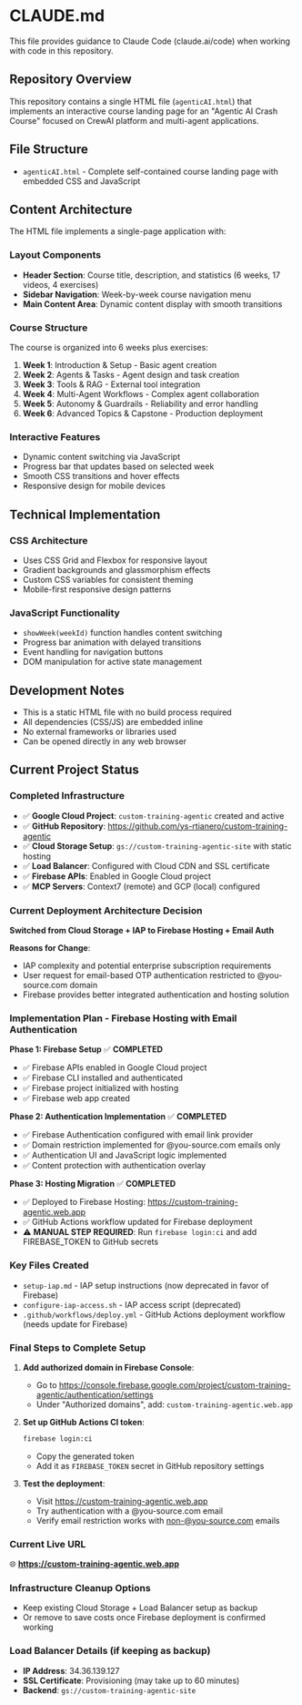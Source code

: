 # CLAUDE.md

This file provides guidance to Claude Code (claude.ai/code) when working with code in this repository.

## Repository Overview

This repository contains a single HTML file (`agenticAI.html`) that implements an interactive course landing page for an "Agentic AI Crash Course" focused on CrewAI platform and multi-agent applications.

## File Structure

- `agenticAI.html` - Complete self-contained course landing page with embedded CSS and JavaScript

## Content Architecture

The HTML file implements a single-page application with:

### Layout Components
- **Header Section**: Course title, description, and statistics (6 weeks, 17 videos, 4 exercises)
- **Sidebar Navigation**: Week-by-week course navigation menu
- **Main Content Area**: Dynamic content display with smooth transitions

### Course Structure
The course is organized into 6 weeks plus exercises:
1. **Week 1**: Introduction & Setup - Basic agent creation
2. **Week 2**: Agents & Tasks - Agent design and task creation
3. **Week 3**: Tools & RAG - External tool integration
4. **Week 4**: Multi-Agent Workflows - Complex agent collaboration
5. **Week 5**: Autonomy & Guardrails - Reliability and error handling
6. **Week 6**: Advanced Topics & Capstone - Production deployment

### Interactive Features
- Dynamic content switching via JavaScript
- Progress bar that updates based on selected week
- Smooth CSS transitions and hover effects
- Responsive design for mobile devices

## Technical Implementation

### CSS Architecture
- Uses CSS Grid and Flexbox for responsive layout
- Gradient backgrounds and glassmorphism effects
- Custom CSS variables for consistent theming
- Mobile-first responsive design patterns

### JavaScript Functionality
- `showWeek(weekId)` function handles content switching
- Progress bar animation with delayed transitions
- Event handling for navigation buttons
- DOM manipulation for active state management

## Development Notes

- This is a static HTML file with no build process required
- All dependencies (CSS/JS) are embedded inline
- No external frameworks or libraries used
- Can be opened directly in any web browser

## Current Project Status

### Completed Infrastructure
- ✅ **Google Cloud Project**: `custom-training-agentic` created and active
- ✅ **GitHub Repository**: https://github.com/ys-rtianero/custom-training-agentic
- ✅ **Cloud Storage Setup**: `gs://custom-training-agentic-site` with static hosting
- ✅ **Load Balancer**: Configured with Cloud CDN and SSL certificate
- ✅ **Firebase APIs**: Enabled in Google Cloud project
- ✅ **MCP Servers**: Context7 (remote) and GCP (local) configured

### Current Deployment Architecture Decision
**Switched from Cloud Storage + IAP to Firebase Hosting + Email Auth**

**Reasons for Change**:
- IAP complexity and potential enterprise subscription requirements
- User request for email-based OTP authentication restricted to @you-source.com domain
- Firebase provides better integrated authentication and hosting solution

### Implementation Plan - Firebase Hosting with Email Authentication

**Phase 1: Firebase Setup** ✅ **COMPLETED**
- ✅ Firebase APIs enabled in Google Cloud project
- ✅ Firebase CLI installed and authenticated
- ✅ Firebase project initialized with hosting
- ✅ Firebase web app created

**Phase 2: Authentication Implementation** ✅ **COMPLETED**
- ✅ Firebase Authentication configured with email link provider
- ✅ Domain restriction implemented for @you-source.com emails only
- ✅ Authentication UI and JavaScript logic implemented
- ✅ Content protection with authentication overlay

**Phase 3: Hosting Migration** ✅ **COMPLETED**
- ✅ Deployed to Firebase Hosting: https://custom-training-agentic.web.app
- ✅ GitHub Actions workflow updated for Firebase deployment
- ⚠️ **MANUAL STEP REQUIRED**: Run `firebase login:ci` and add FIREBASE_TOKEN to GitHub secrets

### Key Files Created
- `setup-iap.md` - IAP setup instructions (now deprecated in favor of Firebase)
- `configure-iap-access.sh` - IAP access script (deprecated)
- `.github/workflows/deploy.yml` - GitHub Actions deployment workflow (needs update for Firebase)

### Final Steps to Complete Setup

1. **Add authorized domain in Firebase Console**:
   - Go to https://console.firebase.google.com/project/custom-training-agentic/authentication/settings
   - Under "Authorized domains", add: `custom-training-agentic.web.app`

2. **Set up GitHub Actions CI token**:
   ```bash
   firebase login:ci
   ```
   - Copy the generated token
   - Add it as `FIREBASE_TOKEN` secret in GitHub repository settings

3. **Test the deployment**:
   - Visit https://custom-training-agentic.web.app
   - Try authentication with a @you-source.com email
   - Verify email restriction works with non-@you-source.com emails

### Current Live URL
🌐 **https://custom-training-agentic.web.app**

### Infrastructure Cleanup Options
- Keep existing Cloud Storage + Load Balancer setup as backup
- Or remove to save costs once Firebase deployment is confirmed working

### Load Balancer Details (if keeping as backup)
- **IP Address**: 34.36.139.127
- **SSL Certificate**: Provisioning (may take up to 60 minutes)
- **Backend**: `gs://custom-training-agentic-site`